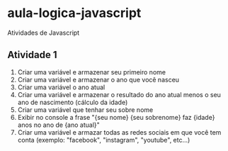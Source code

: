 # aula-logica-javascript
Atividades de Javascript

## Atividade 1
1. Criar uma variável e armazenar seu primeiro nome
2. Criar uma variável e armazenar o ano que você nasceu
3. Criar uma variável o ano atual
4. Criar uma variável e armazenar o resultado do ano atual menos o seu ano de nascimento (cálculo da idade)
5. Criar uma variável que tenhar seu sobre nome
6. Exibir no console a frase "{seu nome} {seu sobrenome} faz {idade} anos no ano de {ano atual}"
7. Criar uma variável e armazar todas as redes sociais em que você tem conta (exemplo: "facebook", "instagram", "youtube", etc...)

